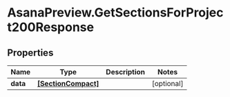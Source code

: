 # AsanaPreview.GetSectionsForProject200Response

## Properties

Name | Type | Description | Notes
------------ | ------------- | ------------- | -------------
**data** | [**[SectionCompact]**](SectionCompact.md) |  | [optional] 


